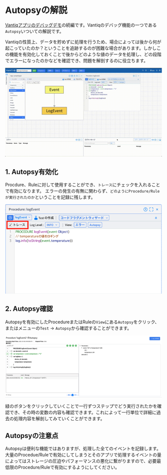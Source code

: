 
# Autopsyの解説

[Vantiqアプリのデバッグデモ](./README.md)の続編です。Vantiqのデバッグ機能の一つである`Autopsy`いついての解説です。



Vantiqの性質上、データを貯めずに処理を行うため、場合によっては後から何が起こっていたのか？ということを追跡するのが困難な場合があります。しかしこの機能を有効化しておくことで後からどのような値のデータを処理し、どの段階でエラーになったのかなどを確認でき、問題を解剖するのに役立ちます。

![Autopsy](./gif/autopsy.gif)


## 1. Autopsy有効化

Procdure、Ruleに対して使用することができ、`トレース`にチェックを入れることで有効になります。
エラーの発生の有無に関わらず、`どのようにProcedure/Ruleが実行されたのか`ということを記録に残します。

![ActivateTracing](./img/activate-tracing.png)

## 2. Autopsy確認
Autopsyを有効にしたProcedureまたはRuleの`View`にある`Autopsy`をクリック、またはメニューの`Test` → `Autopsy`から確認することができます。

![Autopsy](./img/autopsy.png)

緑のボタンをクリックしていくことで一行ずつステップでどう実行されたかを確認でき、その時の変数の内容も確認できます。これによって一行単位で詳細に過去の処理内容を解剖してみていくことができます。


## Autopsyの注意点

Autopsyは便利な機能ではありますが、処理した全てのイベントを記録します。大量のProcedue/Ruleで有効にしてしまうとそのアプリで処理するイベントの量によってはストレージの圧迫やパフォーマンスの悪化に繋がりますので、必要最低限のProcedure/Ruleで有効にするようにしてください。